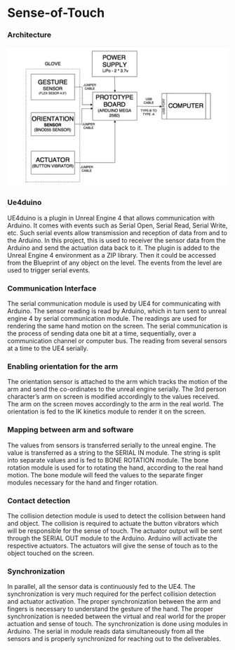# Sense-of-Touch

### Architecture ###
![Architecture](https://github.com/arvindsastha/Sense-of-Touch/blob/master/architecture.PNG)

### Ue4duino ###
UE4duino is a plugin in Unreal Engine 4 that allows communication
with Arduino. It comes with events such as Serial Open, Serial Read, Serial Write,
etc. Such serial events allow transmission and reception of data from and to the
Arduino. In this project, this is used to receiver the sensor data from the Arduino and
send the actuation data back to it. The plugin is added to the Unreal Engine 4
environment as a ZIP library. Then it could be accessed from the Blueprint of any
object on the level. The events from the level are used to trigger serial events.

### Communication Interface ### 
The serial communication module is used by UE4 for
communicating with Arduino. The sensor reading is read by Arduino, which in turn
sent to unreal engine 4 by serial communication module. The readings are used for
rendering the same hand motion on the screen. The serial communication is the
process of sending data one bit at a time, sequentially, over
a communication channel or computer bus. The reading from several sensors at a
time to the UE4 serially.

### Enabling orientation for the arm ### 
The orientation sensor is attached to the arm
which tracks the motion of the arm and send the co-ordinates to the unreal engine
serially. The 3rd person character’s arm on screen is modified accordingly to the
values received. The arm on the screen moves accordingly to the arm in the real
world. The orientation is fed to the IK kinetics module to render it on the screen.

### Mapping between arm and software ### 
The values from sensors is transferred
serially to the unreal engine. The value is transferred as a string to the SERIAL IN
module. The string is split into separate values and is fed to BONE ROTATION
module. The bone rotation module is used for to rotating the hand, according to the
real hand motion. The bone module will feed the values to the separate finger
modules necessary for the hand and finger rotation.

### Contact detection ### 
The collision detection module is used to detect the collision
between hand and object. The collision is required to actuate the button vibrators
which will be responsible for the sense of touch. The actuator output will be sent
through the SERIAL OUT module to the Arduino. Arduino will activate the
respective actuators. The actuators will give the sense of touch as to the object
touched on the screen.

### Synchronization ###
In parallel, all the sensor data is continuously fed to the UE4. The synchronization
is very much required for the perfect collision detection and actuator activation. The
proper synchronization between the arm and fingers is necessary to understand the
gesture of the hand. The proper synchronization is needed between the virtual and
real world for the proper actuation and sense of touch. The synchronization is done
using modules in Arduino. The serial in module reads data simultaneously from all
the sensors and is properly synchronized for reaching out to the deliverables.
